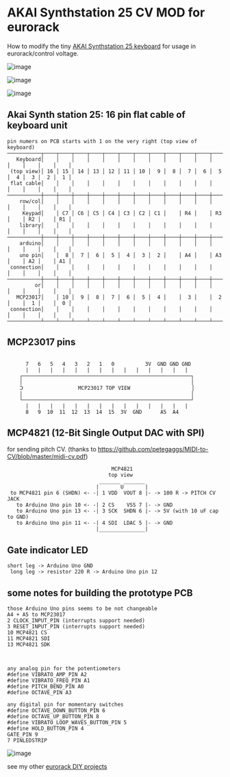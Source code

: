# AKAI Synthstation 25 CV MOD for eurorack
How to modify the tiny [AKAI Synthstation 25 keyboard](https://www.akaipro.com/synthstation25) for usage in eurorack/control voltage.  

![image](https://user-images.githubusercontent.com/7056051/177115348-58fd0b93-875e-407c-8ef1-f70a4646167e.png)  

![image](https://user-images.githubusercontent.com/7056051/178199092-979addfc-fe6c-423c-9a65-7714f91269df.png)  

![image](https://user-images.githubusercontent.com/7056051/178199271-bdeffb37-29a0-4015-8dd5-f643f93abbb5.png)  



## Akai Synth station 25: 16 pin flat cable of keyboard unit
```
pin numers on PCB starts with 1 on the very right (top view of keyboard)
───────────┬────┬────┬────┬────┬────┬────┬────┬────┬────┬────┬────┬────┬────┬────┬────┬────┐
   Keyboard│    │    │    │    │    │    │    │    │    │    │    │    │    │    │    │    │
 (top view)│ 16 │ 15 │ 14 │ 13 │ 12 │ 11 │ 10 │  9 │  8 │  7 │  6 │  5 │  4 │  3 │  2 │  1 │
 flat cable│    │    │    │    │    │    │    │    │    │    │    │    │    │    │    │    │
───────────┼────┼────┼────┼────┼────┼────┼────┼────┼────┼────┼────┼────┼────┼────┼────┼────┤
    row/col│    │    │    │    │    │    │    │    │    │    │    │    │    │    │    │    │
     Keypad│    │ C7 │ C6 │ C5 │ C4 │ C3 │ C2 │ C1 │    │ R4 │    │ R3 │    │ R2 │    │ R1 │
    library│    │    │    │    │    │    │    │    │    │    │    │    │    │    │    │    │
───────────┼────┼────┼────┼────┼────┼────┼────┼────┼────┼────┼────┼────┼────┼────┼────┼────┤
    arduino│    │    │    │    │    │    │    │    │    │    │    │    │    │    │    │    │
    uno pin│    │  8 │  7 │  6 │  5 │  4 │  3 │  2 │    │ A4 │    │ A3 │    │ A2 │    │ A1 │
 connection│    │    │    │    │    │    │    │    │    │    │    │    │    │    │    │    │
───────────┼────┼────┼────┼────┼────┼────┼────┼────┼────┼────┼────┼────┼────┼────┼────┼────┤
         or│    │    │    │    │    │    │    │    │    │    │    │    │    │    │    │    │
   MCP23017│    │ 10 │  9 │  8 │  7 │  6 │  5 │  4 │    │  3 │    │  2 │    │  1 │    │  0 │
 connection│    │    │    │    │    │    │    │    │    │    │    │    │    │    │    │    │
───────────┴────┴────┴────┴────┴────┴────┴────┴────┴────┴────┴────┴────┴────┴────┴────┴────┘
```

## MCP23017 pins
```

      7   6   5   4   3   2   1   0          3V  GND GND GND
      |   |   |   |   |   |   |   |   |   |   |   |   |   |
    ┌───────────────────────────────────────────────────────┐
    │                                                       │
    Ↄ                  MCP23017 TOP VIEW                    │
    │                                                       │
    └───────────────────────────────────────────────────────┘
      |   |   |   |   |   |   |   |   |   |   |   |   |   |
      8   9  10  11  12  13  14  15  3V  GND      A5  A4

```

## MCP4821 (12-Bit Single Output DAC with SPI)
for sending pitch CV. (thanks to https://github.com/petegaggs/MIDI-to-CV/blob/master/midi-cv.pdf)
```
                                  MCP4821
                                 top view
                              _______ _______
                             |       U       |
 to MCP4821 pin 6 (SHDN) <- -| 1 VDD  VOUT 8 |- -> 100 R -> PITCH CV JACK
   to Arduino Uno pin 10 <- -| 2 CS    VSS 7 |- -> GND
   to Arduino Uno pin 13 <- -| 3 SCK  SHDN 6 |- -> 5V (with 10 uF cap to GND)
   to Arduino Uno pin 11 <- -| 4 SDI  LDAC 5 |- -> GND
                             |_______________|

```
## Gate indicator LED
```
short leg -> Arduino Uno GND
 long leg -> resistor 220 R -> Arduino Uno pin 12
```

## some notes for building the prototype PCB
```
those Arduino Uno pins seems to be not changeable
A4 + A5 to MCP23017
2 CLOCK_INPUT_PIN (interrupts support needed)
3 RESET_INPUT_PIN (interrupts support needed)
10 MCP4821 CS
11 MCP4821 SDI
13 MCP4821 SDK



any analog pin for the potentiometers
#define VIBRATO_AMP_PIN A2
#define VIBRATO_FREQ_PIN A1
#define PITCH_BEND_PIN A0
#define OCTAVE_PIN A3

any digital pin for momentary switches 
#define OCTAVE_DOWN_BUTTON_PIN 6
#define OCTAVE_UP_BUTTON_PIN 8
#define VIBRATO_LOOP_WAVES_BUTTON_PIN 5
#define HOLD_BUTTON_PIN 4
GATE_PIN 9
7 PINLEDSTRIP 
```
![image](https://user-images.githubusercontent.com/7056051/179683443-f70a029a-ec38-443d-b05b-61f431fda500.png)  



see my other [eurorack DIY projects](https://github.com/othmar52/eurorack)  

